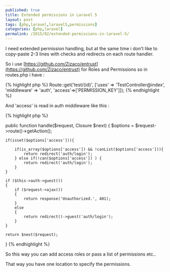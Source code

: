 ```yaml
---
published: true
title: Extended permissions in Laravel 5
layout: post
tags: [php,laravel,laravel5,permissions]
categories: [php,laravel]
permalink: /2015/02/extended-permissions-in-laravel-5/
---
```

I need extended permission handling, but at the same time i don't like to copy-paste 2-3 lines with checks and redirects on each route handler.

So i use [https://github.com/Zizaco/entrust](https://github.com/Zizaco/entrust) for Roles and Permissions so in routes.php i have :

{% highlight php %}
Route::get('test/{id}', ['uses' => 'TestController@index', 'middleware' => 'auth', 'access'=>['PERMISSION_KEY']]);
{% endhighlight %}

And 'access' is read in auth middleware like this :

{% highlight php %}

public function handle($request, Closure $next)
{
    $options = $request->route()->getAction();

    if(isset($options['access'])){

        if(is_array($options['access']) && !canList($options['access'])){
            return redirect('auth/login');
        } else if(!can($options['access']) ) {
            return redirect('auth/login');
        }
    }

	if ($this->auth->guest())
	{
		if ($request->ajax())
		{
			return response('Unauthorized.', 401);
		}
		else
		{
			return redirect()->guest('auth/login');
		}
	}

	return $next($request);
}
{% endhighlight %}

So this way you can add access roles or pass a list of permissions etc..

That way you have one location to specify the permissions.
